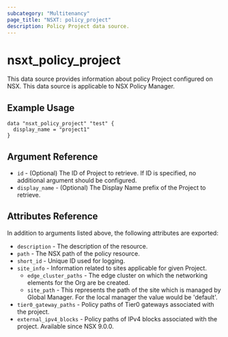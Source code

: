 ```yaml
---
subcategory: "Multitenancy"
page_title: "NSXT: policy_project"
description: Policy Project data source.
---
```


# nsxt_policy_project

This data source provides information about policy Project configured on NSX.
This data source is applicable to NSX Policy Manager.

## Example Usage

```hcl
data "nsxt_policy_project" "test" {
  display_name = "project1"
}
```

## Argument Reference

* `id` - (Optional) The ID of Project to retrieve. If ID is specified, no additional argument should be configured.
* `display_name` - (Optional) The Display Name prefix of the Project to retrieve.

## Attributes Reference

In addition to arguments listed above, the following attributes are exported:

* `description` - The description of the resource.
* `path` - The NSX path of the policy resource.
* `short_id` - Unique ID used for logging.
* `site_info` - Information related to sites applicable for given Project.
    * `edge_cluster_paths` - The edge cluster on which the networking elements for the Org are be created.
    * `site_path` - This represents the path of the site which is managed by Global Manager. For the local manager the value would be 'default'.
* `tier0_gateway_paths` - Policy paths of Tier0 gateways associated with the project.
* `external_ipv4_blocks` - Policy paths of IPv4 blocks associated with the project. Available since NSX 9.0.0.
